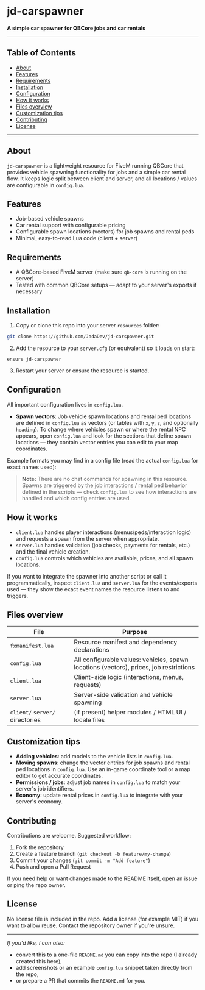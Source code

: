 # jd-carspawner

**A simple car spawner for QBCore jobs and car rentals**

---

## Table of Contents

- [About](#about)
- [Features](#features)
- [Requirements](#requirements)
- [Installation](#installation)
- [Configuration](#configuration)
- [How it works](#how-it-works)
- [Files overview](#files-overview)
- [Customization tips](#customization-tips)
- [Contributing](#contributing)
- [License](#license)

---

## About

`jd-carspawner` is a lightweight resource for FiveM running QBCore that provides vehicle spawning functionality for jobs and a simple car rental flow. It keeps logic split between client and server, and all locations / values are configurable in `config.lua`.

## Features

- Job-based vehicle spawns
- Car rental support with configurable pricing
- Configurable spawn locations (vectors) for job spawns and rental peds
- Minimal, easy-to-read Lua code (client + server)

## Requirements

- A QBCore-based FiveM server (make sure `qb-core` is running on the server)
- Tested with common QBCore setups — adapt to your server's exports if necessary

## Installation

1. Copy or clone this repo into your server `resources` folder:

```bash
git clone https://github.com/JadaDev/jd-carspawner.git
```

2. Add the resource to your `server.cfg` (or equivalent) so it loads on start:

```
ensure jd-carspawner
```

3. Restart your server or ensure the resource is started.

## Configuration

All important configuration lives in `config.lua`.

- **Spawn vectors**: Job vehicle spawn locations and rental ped locations are defined in `config.lua` as vectors (or tables with `x`, `y`, `z`, and optionally `heading`). To change where vehicles spawn or where the rental NPC appears, open `config.lua` and look for the sections that define spawn locations — they contain vector entries you can edit to your map coordinates.

Example formats you may find in a config file (read the actual `config.lua` for exact names used):

> **Note:** There are no chat commands for spawning in this resource. Spawns are triggered by the job interactions / rental ped behavior defined in the scripts — check `config.lua` to see how interactions are handled and which config entries are used.

## How it works

- `client.lua` handles player interactions (menus/peds/interaction logic) and requests a spawn from the server when appropriate.
- `server.lua` handles validation (job checks, payments for rentals, etc.) and the final vehicle creation.
- `config.lua` controls which vehicles are available, prices, and all spawn locations.

If you want to integrate the spawner into another script or call it programmatically, inspect `client.lua` and `server.lua` for the events/exports used — they show the exact event names the resource listens to and triggers.

## Files overview

| File                            | Purpose                                                                                |
| ------------------------------- | -------------------------------------------------------------------------------------- |
| `fxmanifest.lua`                | Resource manifest and dependency declarations                                          |
| `config.lua`                    | All configurable values: vehicles, spawn locations (vectors), prices, job restrictions |
| `client.lua`                    | Client-side logic (interactions, menus, requests)                                      |
| `server.lua`                    | Server-side validation and vehicle spawning                                            |
| `client/` `server/` directories | (if present) helper modules / HTML UI / locale files                                   |

## Customization tips

- **Adding vehicles**: add models to the vehicle lists in `config.lua`.
- **Moving spawns**: change the vector entries for job spawns and rental ped locations in `config.lua`. Use an in-game coordinate tool or a map editor to get accurate coordinates.
- **Permissions / jobs**: adjust job names in `config.lua` to match your server's job identifiers.
- **Economy**: update rental prices in `config.lua` to integrate with your server's economy.

## Contributing

Contributions are welcome. Suggested workflow:

1. Fork the repository
2. Create a feature branch (`git checkout -b feature/my-change`)
3. Commit your changes (`git commit -m "Add feature"`)
4. Push and open a Pull Request

If you need help or want changes made to the README itself, open an issue or ping the repo owner.

## License

No license file is included in the repo. Add a license (for example MIT) if you want to allow reuse. Contact the repository owner if you're unsure.

---

*If you'd like, I can also:*

- convert this to a one-file `README.md` you can copy into the repo (I already created this here),
- add screenshots or an example `config.lua` snippet taken directly from the repo,
- or prepare a PR that commits the `README.md` for you.

